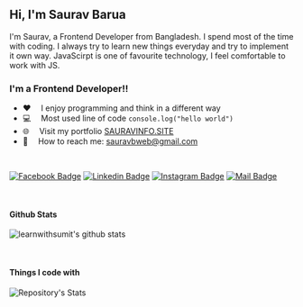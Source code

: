 ## Hi, I'm Saurav Barua

I'm Saurav, a Frontend Developer from Bangladesh. I spend most of the time with coding. I always try to learn new things everyday and try to implement it own way. JavaScirpt is one of favourite technology, I feel comfortable to work with JS. 

### I'm a Frontend Developer!!


- :hearts: &emsp;I enjoy programming and think in a different way 
- :computer: &emsp;Most used line of code `console.log("hello world")` 
- 🌐 &emsp;Visit my portfolio [SAURAVINFO.SITE](http://sauravbarua.site)
- :e-mail: &emsp;How to reach me: sauravbweb@gmail.com


<br />

[![Facebook Badge](https://img.shields.io/badge/Facebook-1877F2?style=for-the-badge&logo=facebook&logoColor=white)](https://facebook.com/sauravbweb) 
[![Linkedin Badge](https://img.shields.io/badge/LinkedIn-0077B5?style=for-the-badge&logo=linkedin&logoColor=white)](https://www.linkedin.com/in/sauravweb/) 
[![Instagram Badge](https://img.shields.io/badge/Instagram-E4405F?style=for-the-badge&logo=instagram&logoColor=white)](https://instagram.com/saurav7510)
[![Mail Badge](https://img.shields.io/badge/Gmail-D14836?style=for-the-badge&logo=gmail&logoColor=white)](mailto:sauravbweb@gmail.com)


<br />

#### Github Stats

![learnwithsumit's github stats](https://github-readme-stats.vercel.app/api?username=sauravb-git&count_private=true&theme=tokyonight&hide=contribs,prs)

<br />

#### Things I code with

![Repository's Stats](https://github-readme-stats.vercel.app/api/top-langs/?username=sauravb-git&theme=blue-green)

